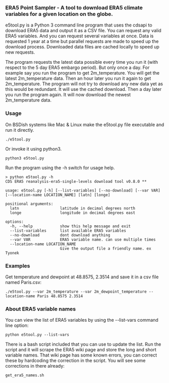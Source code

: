 ### ERA5 Point Sampler - A tool to download ERA5 climate variables for a given location on the globe.
e5tool.py is a Python 3 command line program that uses the cdsapi to download ERA5 data and output it as a CSV file. You can request any valid ERA5 variables. And you can request several variables at once. Data is requested 1 year at a time but parallel requests are made to speed up the download process. Downloaded data files are cached locally to speed up new requests. 

The program requests the latest data possible every time you run it (with respect to the 5 day ERA5 embargo period). But only once a day. For example say you run the program to get 2m_temperature. You will get the latest 2m_temperature data. Then an hour later you run it again to get 2m_temperature. The program will not try to download any new data yet as this would be redundant. It will use the cached download. Then a day later you run the program again. It will now download the newest 2m_temperature data.

### Usage
On BSDish systems like Mac & Linux make the e5tool.py file executable and run it directly.

`./e5tool.py`

Or invoke it using python3.

`python3 e5tool.py`

Run the program using the -h switch for usage help.

```
> python e5tool.py -h
CDS ERA5 reanalysis-era5-single-levels download tool v0.8.0 **

usage: e5tool.py [-h] [--list-variables] [--no-download] [--var VAR] [--location-name LOCATION_NAME] [latn] [longe]

positional arguments:
  latn                  latitude in decimal degrees north
  longe                 longitude in decimal degrees east

options:
  -h, --help            show this help message and exit
  --list-variables      list available ERA5 variables
  --no-download         dont download anything
  --var VAR             ERA5 variable name. can use multiple times
  --location-name LOCATION_NAME
                        Give the output file a friendly name. ex Tyonek
```

### Examples
Get temperature and dewpoint at 48.8575, 2.3514 and save it in a csv file named Paris.csv:

`./e5tool.py --var 2m_temperature --var 2m_dewpoint_temperature --location-name Paris 48.8575 2.3514`

### About ERA5 variable names
You can view the list of ERA5 variables by using the --list-vars command line option:

`python e5tool.py --list-vars`

There is a bash script included that you can use to update the list. Run the script and it will scrape the ERA5 wiki page and store the long and short variable names. That wiki page has some known errors, you can correct these by hardcoding the correction in the script. You will see some corrections in there already:

`get_era5_names.sh`
